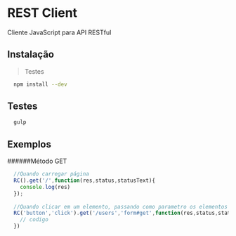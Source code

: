 # REST Client
Cliente JavaScript para API RESTful

## Instalação
> Testes
```sh
  npm install --dev
```

## Testes
```sh
  gulp
```
## Exemplos
######Método GET
```javascript
  //Quando carregar página
  RC().get('/',function(res,status,statusText){
    console.log(res)
  });
  
  //Quando clicar em um elemento, passando como parametro os elementos de um formulário
  RC('button','click').get('/users','form#get',function(res,status,statusText){
    // codigo
  })
```
